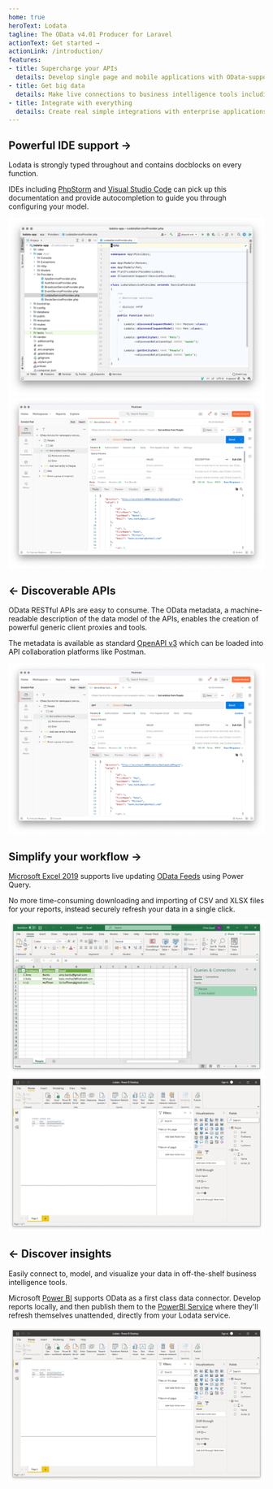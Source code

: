 ```yaml
---
home: true
heroText: Lodata
tagline: The OData v4.01 Producer for Laravel
actionText: Get started →
actionLink: /introduction/
features:
- title: Supercharge your APIs
  details: Develop single page and mobile applications with OData-supporting UI frameworks.
- title: Get big data 
  details: Make live connections to business intelligence tools including PowerBI, Tableau and Excel.
- title: Integrate with everything
  details: Create real simple integrations with enterprise applications from SAP, Salesforce and Microsoft without writing a single line of code.
---
```


<div class="grid grid-cols-1 sm:grid-cols-2 gap-x-4 gap-y-8 mb-16">
<div>
<h2>Powerful IDE support <span class="hidden sm:inline">&rarr;</span></h2>
Lodata is strongly typed throughout and contains docblocks on every function.

IDEs including [PhpStorm](https://www.jetbrains.com/phpstorm/) and
[Visual Studio Code](https://code.visualstudio.com/docs/languages/php)
can pick up this documentation and provide autocompletion to guide you through configuring your model.

</div>

<div><img src="./img/phpstorm.png"/></div>

<div class="hidden sm:block"><img src="./img/postman.png"/></div>

<div>
<h2><span class="hidden sm:inline">&larr;</span> Discoverable APIs</h2>
OData RESTful APIs are easy to consume. The OData metadata, a machine-readable description of the data model of the APIs,
enables the creation of powerful generic client proxies and tools.

The metadata is available as standard [OpenAPI v3](https://www.openapis.org)
which can be loaded into API collaboration platforms like Postman.

</div>

<div class="sm:hidden"><img src="./img/postman.png"/></div>

<div>
<h2>Simplify your workflow <span class="hidden sm:inline">&rarr;</span></h2>

[Microsoft Excel 2019](https://www.microsoft.com/en-gb/microsoft-365/excel) supports live updating
[OData Feeds](https://docs.microsoft.com/en-us/power-query/connectors/odatafeed) using Power Query.

No more time-consuming downloading and importing of CSV and XLSX files for your reports, instead securely refresh your
data in a single click.

</div>

<div><img src="./img/excel.png"/></div>

<div class="hidden sm:block"><img src="./img/powerbi.png"></div>

<div>
<h2><span class="hidden sm:inline">&larr;</span> Discover insights</h2>

Easily connect to, model, and visualize your data in off-the-shelf business intelligence tools.

Microsoft [Power BI](https://powerbi.microsoft.com) supports OData as a first class data connector. Develop
reports locally, and then publish them to the [PowerBI Service](https://docs.microsoft.com/en-us/power-bi/fundamentals/power-bi-service-overview)
where they'll refresh themselves unattended, directly from your Lodata service.

</div>

<div class="sm:hidden"><img src="./img/powerbi.png"></div>

</div>
